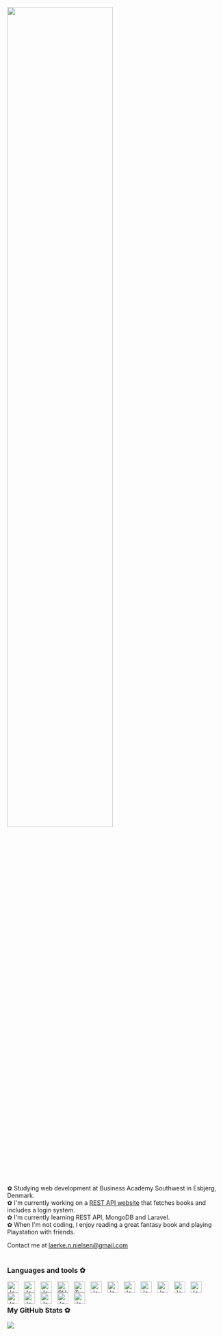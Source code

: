 <img src="https://readme-typing-svg.demolab.com?font=Roboto&weight=500&size=50&duration=3000&pause=50&color=796796&multiline=true&repeat=false&random=false&width=1300&height=140&lines=Hi+there!;I'm+Lærke%2C+a+web+developer+and+multimedia+designer+✿" width="70%" />

✿ Studying web development at Business Academy Southwest in Esbjerg, Denmark.<br/>
✿ I'm currently working on a [REST API website](https://github.com/Laerke-Nicole/MongoDBApi) that fetches books and includes a login system.<br/>
✿ I'm currently learning REST API, MongoDB and Laravel.<br/>
✿ When I'm not coding, I enjoy reading a great fantasy book and playing Playstation with friends.

Contact me at laerke.n.nielsen@gmail.com
<br/>
<br/>

### Languages and tools ✿
<img align="left" alt="JavaScript" width="26px" style="padding-right:10px;" src="https://cdn.jsdelivr.net/gh/devicons/devicon@latest/icons/html5/html5-original.svg" />     
<img align="left" alt="JavaScript" width="26px" style="padding-right:10px;" src="https://cdn.jsdelivr.net/gh/devicons/devicon@latest/icons/css3/css3-original.svg" />     
<img align="left" alt="JavaScript" width="26px" style="padding-right:10px;" src="https://cdn.jsdelivr.net/gh/devicons/devicon@latest/icons/javascript/javascript-original.svg" />
<img align="left" alt="PHP" width="26px" style="padding-right:10px;" src="https://cdn.jsdelivr.net/gh/devicons/devicon@latest/icons/php/php-original.svg" /> 
<img align="left" alt="TypeScript" width="26px" style="padding-right:10px;" src="https://cdn.jsdelivr.net/gh/devicons/devicon/icons/typescript/typescript-plain.svg" />
<img align="left" alt="JavaScript" width="26px" style="padding-right:10px;" src="https://cdn.jsdelivr.net/gh/devicons/devicon@latest/icons/firebase/firebase-original.svg" />
<img align="left" alt="JavaScript" width="26px" style="padding-right:10px;" src="https://cdn.jsdelivr.net/gh/devicons/devicon@latest/icons/bootstrap/bootstrap-original.svg" />
<img align="left" alt="JavaScript" width="26px" style="padding-right:10px;" src="https://cdn.jsdelivr.net/gh/devicons/devicon@latest/icons/sass/sass-original.svg" />
<img align="left" alt="JavaScript" width="26px" style="padding-right:10px;" src="https://cdn.jsdelivr.net/gh/devicons/devicon@latest/icons/tailwindcss/tailwindcss-original.svg" />
<img align="left" alt="JavaScript" width="26px" style="padding-right:10px;" src="https://cdn.jsdelivr.net/gh/devicons/devicon@latest/icons/vitejs/vitejs-original.svg" />
<img align="left" alt="JavaScript" width="26px" style="padding-right:10px;" src="https://cdn.jsdelivr.net/gh/devicons/devicon@latest/icons/vuejs/vuejs-original.svg" />
<img align="left" alt="JavaScript" width="26px" style="padding-right:10px;" src="https://cdn.jsdelivr.net/gh/devicons/devicon@latest/icons/laravel/laravel-original.svg" />          
<img align="left" alt="JavaScript" width="26px" style="padding-right:10px;" src="https://cdn.jsdelivr.net/gh/devicons/devicon@latest/icons/wordpress/wordpress-plain.svg" />
<img align="left" alt="JavaScript" width="26px" style="padding-right:10px;" src="https://cdn.jsdelivr.net/gh/devicons/devicon@latest/icons/jenkins/jenkins-original.svg" />
<img align="left" alt="JavaScript" width="26px" style="padding-right:10px;" src="https://cdn.jsdelivr.net/gh/devicons/devicon@latest/icons/mongodb/mongodb-original.svg" />
<img align="left" alt="JavaScript" width="26px" style="padding-right:10px;" src="https://cdn.jsdelivr.net/gh/devicons/devicon@latest/icons/mysql/mysql-original.svg" />
<img align="left" alt="JavaScript" width="26px" style="padding-right:10px;" src="https://cdn.jsdelivr.net/gh/devicons/devicon@latest/icons/figma/figma-original.svg" />
          
          
          
<br/>
<br/>

### My GitHub Stats ✿
![](https://github-readme-stats.vercel.app/api?username=Laerke-Nicole&theme=synthwave&hide_border=false&include_all_commits=false&count_private=false)

<!-- Proudly created with GPRM ( https://gprm.itsvg.in ) -->
